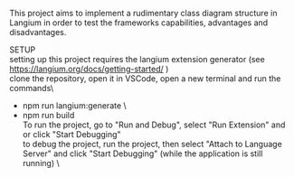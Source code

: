 This project aims to implement a rudimentary class diagram structure in Langium in order to test the frameworks capabilities, advantages and disadvantages.

SETUP \
setting up this project requires the langium extension generator (see https://langium.org/docs/getting-started/ ) \
clone the repository, open it in VSCode, open a new terminal and run the commands\
* npm run langium:generate \
* npm run build \
To run the project, go to "Run and Debug", select "Run Extension" and or click "Start Debugging" \
to debug the project, run the project, then select "Attach to Language Server" and click "Start Debugging" (while the application is still running) \
